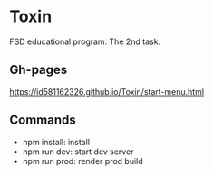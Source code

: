 # Toxin
FSD educational program. The 2nd task.
## Gh-pages
https://id581162326.github.io/Toxin/start-menu.html
## Commands
 - npm install: install
 - npm run dev: start dev server
 - npm run prod: render prod build

